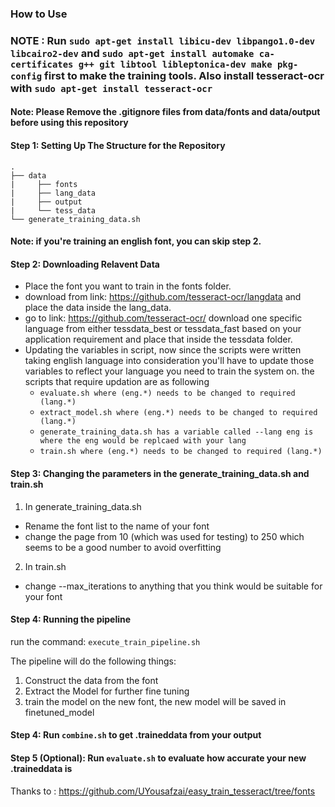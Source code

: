 ### How to Use

### NOTE : Run `sudo apt-get install libicu-dev libpango1.0-dev libcairo2-dev` and `sudo apt-get install automake ca-certificates g++ git libtool libleptonica-dev make pkg-config` first to make the training tools. Also install tesseract-ocr with `sudo apt-get install tesseract-ocr`

#### Note: Please Remove the .gitignore files from data/fonts and data/output before using this repository

#### Step 1: Setting Up The Structure for the Repository

    .
    ├── data
    |     ├── fonts
    |     ├── lang_data
    |     ├── output
    |     └── tess_data
    └── generate_training_data.sh
  
  
#### Note: if you're training an english font, you can skip step 2.

#### Step 2: Downloading Relavent Data
- Place the font you want to train in the fonts folder.
- download from link: https://github.com/tesseract-ocr/langdata and place the data inside the lang_data.
- go to link: https://github.com/tesseract-ocr/ download one specific language from either tessdata_best or tessdata_fast based on your application requirement and place that inside the tessdata folder.
- Updating the variables in script, now since the scripts were written taking english language into consideration you'll have to update those variables to reflect
your language you need to train the system on. the scripts that require updation are as following
    - `evaluate.sh where (eng.*) needs to be changed to required (lang.*)`
    - `extract_model.sh where (eng.*) needs to be changed to required (lang.*)`
    - `generate_training_data.sh has a variable called --lang eng is where the eng would be replcaed with your lang`
    - `train.sh where (eng.*) needs to be changed to required (lang.*)`

#### Step 3: Changing the parameters in the generate_training_data.sh and train.sh
1. In generate_training_data.sh
- Rename the font list to the name of your font
- change the page from 10 (which was used for testing) to 250 which seems to be a good number to avoid overfitting
2. In train.sh
- change --max_iterations to anything that you think would be suitable for your font

#### Step 4: Running the pipeline
run the command: `execute_train_pipeline.sh`

The pipeline will do the following things:
1. Construct the data from the font
2. Extract the Model for further fine tuning
3. train the model on the new font, the new model will be saved in finetuned_model

#### Step 4: Run `combine.sh` to get .traineddata from your output

#### Step 5 (Optional): Run `evaluate.sh` to evaluate how accurate your new .traineddata is

Thanks to : https://github.com/UYousafzai/easy_train_tesseract/tree/fonts
